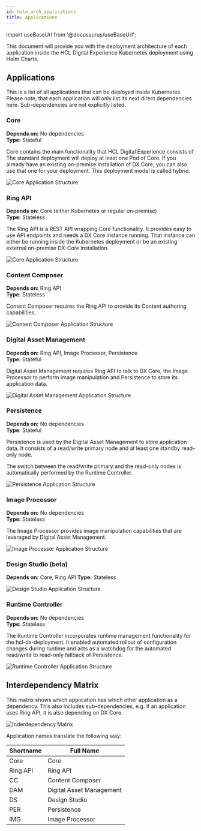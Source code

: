 ```yaml
---
id: helm_arch_applications
title: Applications
---
```


import useBaseUrl from '@docusaurus/useBaseUrl';

This document will provide you with the deployment architecture of each application inside the HCL Digital Experience Kubernetes deployment using Helm Charts.

## Applications

This is a list of all applications that can be deployed inside Kubernetes. Please note, that each application will only list its next direct dependencies here. Sub-dependencies are not explicitly listed.

### Core

**Depends on:** No dependencies  
**Type:** Stateful

Core contains the main functionality that HCL Digital Experience consists of. The standard deployment will deploy at least one Pod of Core. If you already have an existing on-premise installation of DX Core, you can also use that one for your deployment. This deployment model is called hybrid.

![Core Application Structure](../../../images/helm/architecture/app_matrix.png)

### Ring API

**Depends on:** Core (either Kubernetes or regular on-premise)  
**Type:** Stateless

The Ring API is a REST API wrapping Core functionality. It provides easy to use API endpoints and needs a DX Core instance running. That instance can either be running inside the Kubernetes deployment or be an existing external on-premise DX-Core installation.

![Core Application Structure](../../../images/helm/architecture/app_ring-api.png)

### Content Composer

**Depends on:** Ring API  
**Type:** Stateless

Content Composer requires the Ring API to provide its Content authoring capabilities.

![Content Composer Application Structure](../../../images/helm/architecture/app_content-composer.png)

### Digital Asset Management

**Depends on:** Ring API, Image Processor, Persistence  
**Type:** Stateful

Digital Asset Management requires Ring API to talk to DX Core, the Image Processor to perform image manipulation and Persistence to store its application data.

![Digital Asset Management Application Structure](../../../images/helm/architecture/app_digital-asset-management.png)

### Persistence

**Depends on:** No dependencies  
**Type:** Stateful

Persistence is used by the Digital Asset Management to store application data. It consists of a read/write primary node and at least one standby read-only node.

The switch between the read/write primary and the read-only nodes is automatically performed by the Runtime Controller.

![Persistence Application Structure](../../../images/helm/architecture/app_persistence.png)

### Image Processor

**Depends on:** No dependencies  
**Type:** Stateless

The Image Processor provides image manipulation capabilities that are leveraged by Digital Asset Management.

![Image Processor Application Structure](../../../images/helm/architecture/app_image-processor.png)

### Design Studio (beta)

**Depends on:** Core, Ring API
**Type:** Stateless

![Design Studio Application Structure](../../../images/helm/architecture/app_design-studio.png)

### Runtime Controller

**Depends on:** No dependencies  
**Type:** Stateless

The Runtime Controller incorporates runtime management functionality for the hcl-dx-deployment. It enabled automated rollout of configuration changes during runtime and acts as a watchdog for the automated read/write to read-only fallback of Persistence.

![Runtime Controller Application Structure](../../../images/helm/architecture/app_runtime-controller.png)

## Interdependency Matrix

This matrix shows which application has which other application as a dependency. This also includes sub-dependencies, e.g. if an application uses Ring API, it is also depending on DX Core.

![Inderdependency Matrix](../../../images/helm/architecture/app_matrix.png)

Application names translate the following way:

|Shortname|Full Name|
|--|--|
|Core|Core|
|Ring API|Ring API|
|CC|Content Composer|
|DAM|Digital Asset Management|
|DS|Design Studio|
|PER|Persistence|
|IMG|Image Processor|

